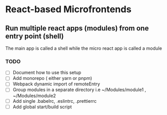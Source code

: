 # React-based Microfrontends

## Run multiple react apps (modules) from one entry point (shell)

The main app is called a shell while the micro react app is called a module

### TODO

- [ ] Document how to use this setup
- [ ] Add monorepo ( either yarn or pnpm)
- [ ] Webpack dynamic import of remoteEntry
- [ ] Group modules in a separate directory i.e ~/Modules/module1 , ~/Modules/module2
- [ ] Add single .babelrc, .eslintrc, .prettierrc
- [ ] Add global start/build script
